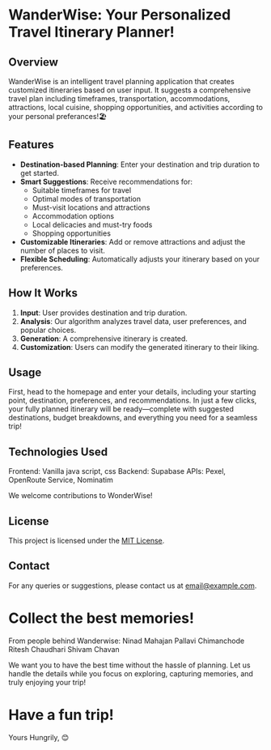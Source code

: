 # WanderWise: Your Personalized Travel Itinerary Planner!

## Overview

WanderWise is an intelligent travel planning application that creates customized itineraries based on user input. It suggests a comprehensive travel plan including timeframes, transportation, accommodations, attractions, local cuisine, shopping opportunities, and activities according to your personal preferances!🏖️

## Features

- **Destination-based Planning**: Enter your destination and trip duration to get started.
- **Smart Suggestions**: Receive recommendations for:
  - Suitable timeframes for travel
  - Optimal modes of transportation
  - Must-visit locations and attractions
  - Accommodation options
  - Local delicacies and must-try foods
  - Shopping opportunities
- **Customizable Itineraries**: Add or remove attractions and adjust the number of places to visit.
- **Flexible Scheduling**: Automatically adjusts your itinerary based on your preferences.

## How It Works

1. **Input**: User provides destination and trip duration.
2. **Analysis**: Our algorithm analyzes travel data, user preferences, and popular choices.
3. **Generation**: A comprehensive itinerary is created.
4. **Customization**: Users can modify the generated itinerary to their liking.

## Usage

First, head to the homepage and enter your details, including your starting point, destination, preferences, and recommendations. In just a few clicks, your fully planned itinerary will be ready—complete with suggested destinations, budget breakdowns, and everything you need for a seamless trip!

## Technologies Used

Frontend: Vanilla java script, css
Backend: Supabase
APIs: Pexel, OpenRoute Service, Nominatim


We welcome contributions to WonderWise!

## License

This project is licensed under the [MIT License](LICENSE).

## Contact

For any queries or suggestions, please contact us at [email@example.com](mailto:email@example.com).


# Collect the best memories! 

From people behind Wanderwise:
Ninad Mahajan
Pallavi Chimanchode
Ritesh Chaudhari
Shivam Chavan

We want you to have the best time without the hassle of planning. Let us handle the details while you focus on exploring, capturing memories, and truly enjoying your trip!

# Have a fun trip!

Yours Hungrily, 
😊
